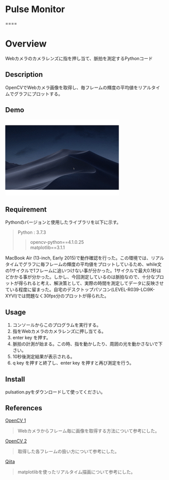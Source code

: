 # Pulse Monitor
====

# Overview

  Webカメラのカメラレンズに指を押し当て、脈拍を測定するPythonコード

## Description

  OpenCVでWebカメラ画像を取得し、毎フレームの輝度の平均値をリアルタイムでグラフにプロットする。

## Demo

  ![](https://github.com/Black-Field/PULSE-MONITOR/blob/master/file/demo.gif)

## Requirement

  Pythonのバージョンと使用したライブラリを以下に示す。
  > Python : 3.7.3
  >> opencv-python==4.1.0.25  
  >> matplotlib==3.1.1
  
  MacBook Air (13-inch, Early 2015)で動作確認を行った。この環境では、リアルタイムでグラフに毎フレームの輝度の平均値をプロットしているため、while文の1サイクルで1フレームに追いつけない事が分かった。1サイクルで最大0.1秒ほどかかる事が分かった。しかし、今回測定しているのは脈拍なので、十分なプロットが得られると考え、解決策として、実際の時間を測定してデータに反映させている程度に留まった。自宅のデスクトップパソコン(LEVEL-R039-LCi9K-XYVI)では問題なく30fps分のプロットが得られた。

## Usage

  1. コンソールからこのプログラムを実行する。
  2. 指をWebカメラのカメラレンズに押し当てる。
  3. enter key を押す。
  4. 脈拍の計測が始まる。この時、指を動かしたり、周囲の光を動かさないで下さい。
  5. 10秒後測定結果が表示される。
  6. q key を押すと終了し、enter key を押すと再び測定を行う。

## Install

  pulsation.pyをダウンロードして使ってください。

## References

  [OpenCV 1](http://labs.eecs.tottori-u.ac.jp/sd/Member/oyamada/OpenCV/html/py_tutorials/py_gui/py_video_display/py_video_display.html)
  > Webカメラからフレーム毎に画像を取得する方法について参考にした。
  
  [OpenCV 2](http://labs.eecs.tottori-u.ac.jp/sd/Member/oyamada/OpenCV/html/py_tutorials/py_gui/py_image_display/py_image_display.html)
  > 取得した各フレームの扱い方について参考にした。
  
  [Qiita](https://qiita.com/hausen6/items/b1b54f7325745ae43e47)
  > matplotlibを使ったリアルタイム描画について参考にした。
